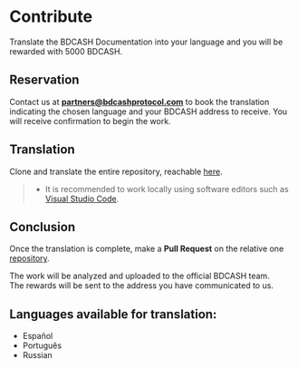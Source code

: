 # Contribute

Translate the BDCASH Documentation  into your language and you will be rewarded with 5000 BDCASH.

## Reservation
Contact us at **partners@bdcashprotocol.com** to book the translation indicating the chosen language and your BDCASH address to receive. You will receive confirmation to begin the work.

## Translation
Clone and translate the entire repository, reachable [here](https://github.com/BdcashProtocol/docs_bdcash).


> - It is recommended to work locally using software editors such as [Visual Studio Code](https://azure.microsoft.com/it-it/products/visual-studio-code/). 


## Conclusion

Once the translation is complete, make a **Pull Request** on the relative one [repository](https://github.com/BdcashProtocol/docs_bdcash).

The work will be analyzed and uploaded to the official BDCASH team. <br> The rewards will be sent to the address you have communicated to us.

## Languages available for translation:

- Español
- Português
- Russian
